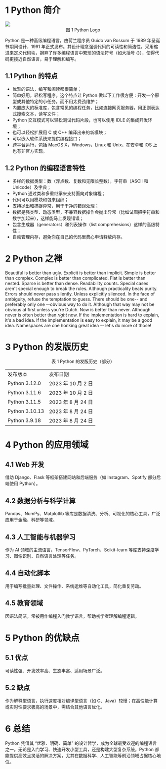 # 1 Python 简介

<img src="https://www.runoob.com/wp-content/uploads/2013/11/python.jpg">
<center>图 1 Python Logo</center>

Python 是一种高级编程语言，由荷兰程序员 Guido van Rossum 于 1989 年圣诞节期间设计，1991 年正式发布。其设计理念强调代码的可读性和简洁性，采用缩进来定义代码块，摒弃了许多编程语言中繁琐的语法符号（如大括号 {}），使得代码更接近自然语言，易于理解和编写。

## 1.1 Python 的特点

- 优雅的语法，编写和阅读都很简单；
- 简单好用，轻松写程序。这个特点让 Python 做以下工作很方便：开发一个原型或其他特定的小任务，而不用太费劲维护；
- 内置庞大的标准库，包含常见的编程任务，比如连接网页服务器，用正则表达式搜索文本，读写文件；
- Python 交互模式可以轻松测试代码片段，也可以使用 IDLE 的集成开发环境；
- 也可以轻松扩展用 C 或 C++ 编译出来的新模块；
- 可以嵌入软件系统来提供编程接口；
- 跨平台运行，包括 MacOS X，Windows，Linux 和 Unix，在安卓和 iOS 上也有非官方实现。

## 1.2 Python 的编程语言特性

- 多样的数据类型：数（浮点数、复数和无限长整数），字符串（ASCII 和 Unicode）及字典；
- Python 通过类和多重继承来支持面向对象编程；
- 代码可以用模块和包来组织；
- 支持抛出和捕捉异常，用于干净的错误处理；
- 数据是强类型、动态类型，不兼容数据操作会抛出异常（比如试图把字符串和数字加起来），这样能马上发现错误；
- 包含生成器（generators）和列表操作（list comprehesions）这样的高级特性；
- 自动管理内存，避免你在自己的代码里费心申请释放内存。

# 2 Python 之禅

Beautiful is better than ugly.
Explicit is better than implicit.
Simple is better than complex.
Complex is better than complicated.
Flat is better than nested.
Sparse is better than dense.
Readability counts.
Special cases aren't special enough to break the rules.
Although practicality beats purity.
Errors should never pass silently.
Unless explicitly silenced.
In the face of ambiguity, refuse the temptation to guess.
There should be one-- and preferably only one --obvious way to do it.
Although that way may not be obvious at first unless you're Dutch.
Now is better than never.
Although never is often better than _right_ now.
If the implementation is hard to explain, it's a bad idea.
If the implementation is easy to explain, it may be a good idea.
Namespaces are one honking great idea -- let's do more of those!

# 3 Python 的发版历史

<center>表 1 Python 的发版历史（部分）</center>
<table><tr><td>发布版本</td><td>发布日期</td></tr><tr><td>Python 3.12.0</td><td>2023 年 10 月 2 日</td></tr><tr><td>Python 3.11.6</td><td>2023 年 10 月 2 日</td></tr><tr><td>Python 3.11.5</td><td>2023 年 8 月 24 日</td></tr><tr><td>Python 3.10.13</td><td>2023 年 8 月 24 日</td></tr><tr><td>Python 3.9.18</td><td>2023 年 8 月 24 日</td></tr></table>

# 4 Python 的应用领域

## 4.1 Web 开发

借助 Django、Flask 等框架搭建网站和后端服务（如 Instagram、Spotify 部分后端使用 Python）。

## 4.2 数据分析与科学计算

Pandas、NumPy、Matplotlib 等库是数据清洗、分析、可视化的核心工具，广泛应用于金融、科研等领域。

## 4.3 人工智能与机器学习

作为 AI 领域的主流语言，TensorFlow、PyTorch、Scikit-learn 等库支持深度学习、图像识别、自然语言处理等任务。

## 4.4 自动化脚本

用于编写批量处理、文件操作、系统运维等自动化工具，简化重复劳动。

## 4.5 教育领域

因语法简洁，常被用作编程入门教学语言，帮助初学者理解编程逻辑。

# 5 Python 的优缺点

## 5.1 优点

可读性强、开发效率高、生态丰富、适用场景广泛。

## 5.2 缺点

作为解释型语言，执行速度相对编译型语言（如 C、Java）较慢；在高性能计算或实时性要求极高的场景中，需结合其他语言优化。

# 6 总结

Python 凭借其 “优雅、明确、简单” 的设计哲学，成为全球最受欢迎的编程语言之一。无论是入门学习、快速开发小型工具，还是构建大型复杂系统，Python 都能提供高效且灵活的解决方案，尤其在数据科学、人工智能等前沿领域占据核心地位。
